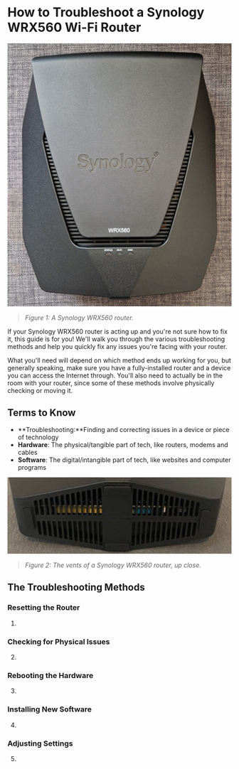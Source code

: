 # How to Troubleshoot a Synology WRX560 Wi-Fi Router

![A Synology WRX560 router](./../johnsona/assets/images/synology_image_procedure.png)
>*Figure 1: A Synology WRX560 router.*

If your Synology WRX560 router is acting up and you're not sure how to fix it, this guide is for you! We'll walk you through the various troubleshooting methods and help you quickly fix any issues you're facing with your router. 

What you'll need will depend on which method ends up working for you, but generally speaking, make sure you have a fully-installed router and a device you can access the Internet through. You'll also need to actually be in the room with your router, since some of these methods involve physically checking or moving it. 

## Terms to Know

- **Troubleshooting:**Finding and correcting issues in a device or piece of technology
- **Hardware**: The physical/tangible part of tech, like routers, modems and cables
- **Software**: The digital/intangible part of tech, like websites and computer programs

![A close-up of the vents of a Synology WRX560 router](./../johnsona/assets/images/screenshots/vents_up_close_screenshot.png)
>*Figure 2: The vents of a Synology WRX560 router, up close.*

## The Troubleshooting Methods

### Resetting the Router
1. 

### Checking for Physical Issues
2. 

### Rebooting the Hardware
3. 

### Installing New Software
4. 

### Adjusting Settings
5. 